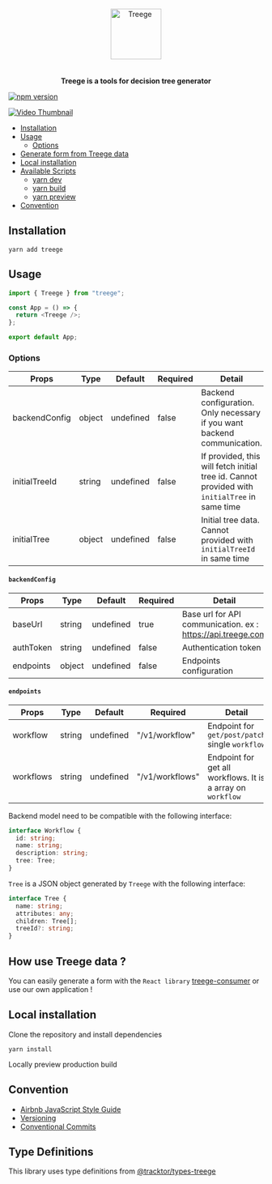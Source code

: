 <div align="center">
  <img alt="Treege" src="https://user-images.githubusercontent.com/108873902/189673125-5d1fdaf3-82d1-486f-bb16-01b0554bd4f1.png" style="padding: 20px;" width="auto" height="100" />
  <p><strong>Treege is a tools for decision tree generator</strong></p>
</div>

[![npm version](https://badge.fury.io/js/treege.svg)](https://badge.fury.io/js/treege)

[![Video Thumbnail](https://img.youtube.com/vi/YOUTUBE_VIDEO_ID/0.jpg)](https://user-images.githubusercontent.com/108873902/184317603-61ceafc6-a326-49b2-b0de-ffda9cf9c75e.mov)

- [Installation](#Installation)
- [Usage](#Usage)
  - [Options](#Options)
- [Generate form from Treege data](#Generate-form-from-Treege-data)
- [Local installation](#local-installation)
- [Available Scripts](#Available-Scripts)
    - [yarn dev](#yarn-dev)
    - [yarn build](#yarn-build)
    - [yarn preview](#yarn-preview)
- [Convention](#Convention)

## Installation

```console
yarn add treege
```

## Usage

```typescript jsx
import { Treege } from "treege";

const App = () => {
  return <Treege />;
};

export default App;
```

### Options

| Props         | Type   | Default   | Required | Detail                                                                                        |
|---------------|--------|-----------|----------|-----------------------------------------------------------------------------------------------|
| backendConfig | object | undefined | false    | Backend configuration. Only necessary if you want backend communication.                      |
| initialTreeId | string | undefined | false    | If provided, this will fetch initial tree id. Cannot provided with `initialTree` in same time |
| initialTree   | object | undefined | false    | Initial tree data. Cannot provided with `initialTreeId` in same time                          |


#### `backendConfig`
| Props     | Type   | Default   | Required | Detail                                                      |
|-----------|--------|-----------|----------|-------------------------------------------------------------|
| baseUrl   | string | undefined | true     | Base url for API communication. ex : https://api.treege.com |
| authToken | string | undefined | false    | Authentication token                                        |
| endpoints | object | undefined | false    | Endpoints configuration                                     |

#### `endpoints`
| Props     | Type   | Default   | Required        | Detail                                                      |
|-----------|--------|-----------|-----------------|-------------------------------------------------------------|
| workflow  | string | undefined | "/v1/workflow"  | Endpoint for `get/post/patch` single `workflow`             |
| workflows | string | undefined | "/v1/workflows" | Endpoint for get all workflows. It is a array on `workflow` |

Backend model need to be compatible with the following interface:

```typescript
interface Workflow {
  id: string;
  name: string;
  description: string;
  tree: Tree;
}
```

`Tree` is a JSON object generated by `Treege` with the following interface:

```typescript
interface Tree {
  name: string;
  attributes: any;
  children: Tree[];
  treeId?: string;
}
```

## How use Treege data ?

You can easily generate a form with the `React library` [treege-consumer](https://github.com/Tracktor/treege-consumer) or use our own application !

## Local installation

Clone the repository and install dependencies

```console 
yarn install
```
Locally preview production build

## Convention

- [Airbnb JavaScript Style Guide](https://github.com/airbnb/javascript)
- [Versioning](https://semver.org)
- [Conventional Commits](https://www.conventionalcommits.org)

## Type Definitions

This library uses type definitions from [@tracktor/types-treege](https://www.npmjs.com/package/@tracktor/types-treege)
